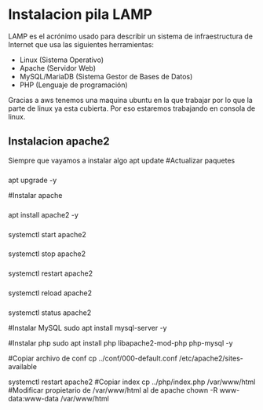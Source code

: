 # Instalacion pila LAMP
LAMP es el acrónimo usado para describir un sistema de infraestructura de Internet que usa las siguientes herramientas:

- Linux (Sistema Operativo)
- Apache (Servidor Web)
- MySQL/MariaDB (Sistema Gestor de Bases de Datos)
- PHP (Lenguaje de programación)

Gracias a aws tenemos una maquina ubuntu en la que trabajar por lo que la parte de linux ya esta cubierta. Por eso estaremos trabajando en consola de linux.

## Instalacion apache2
Siempre que vayamos a instalar algo
apt update
#Actualizar paquetes
###
apt upgrade -y

#Instalar apache
###
apt install apache2 -y

###
systemctl start apache2
###
systemctl stop apache2
###
systemctl restart apache2
###
systemctl reload apache2
###
systemctl status apache2

#Instalar MySQL
sudo apt install mysql-server -y

#Instalar php
sudo apt install php libapache2-mod-php php-mysql -y

#Copiar archivo de conf
cp ../conf/000-default.conf /etc/apache2/sites-available

systemctl restart apache2
#Copiar index
cp ../php/index.php /var/www/html
#Modificar  propietario de /var/www/html al de apache
chown -R www-data:www-data /var/www/html

